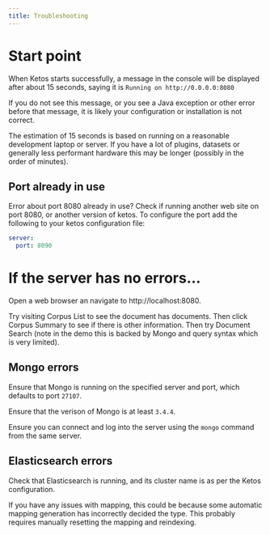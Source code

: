 ```yaml
---
title: Troubleshooting
---
```


# Start point


When Ketos starts successfully, a message in the console will be displayed after about 15 seconds, saying it is `Running on http://0.0.0.0:8080`

If you do not see this message, or you see a Java exception or other error  before that message, it is likely your configuration or installation is not correct.
 
The estimation of 15 seconds is based on running on a reasonable development laptop or server. If you have a lot of plugins, datasets or generally less performant hardware this may be longer (possibly in the order of minutes).

## Port already in use

Error about port 8080 already in use? Check if running another web site on port 8080, or another version of ketos. To configure the port add the following to your ketos configuration file:

```yaml
server:
  port: 8090
```

# If the server has no errors... 

Open a web browser an navigate to http://localhost:8080.

Try visiting Corpus List to see the document has documents. Then click Corpus Summary to see if there is other information. Then try Document Search (note in the demo this is backed by Mongo and query syntax which is very limited).

## Mongo errors

Ensure that Mongo is running on the specified server and port, which defaults to port `27107`. 

Ensure that the verison of Mongo is at least `3.4.4`.

Ensure you can connect and log into the server using the `mongo` command from the same server.

## Elasticsearch errors

Check that Elasticsearch is running, and its cluster name is as per the Ketos configuration.

If you have any issues with mapping, this could be because some automatic mapping generation has incorrectly decided the type. This probably requires manually resetting the mapping and reindexing. 
